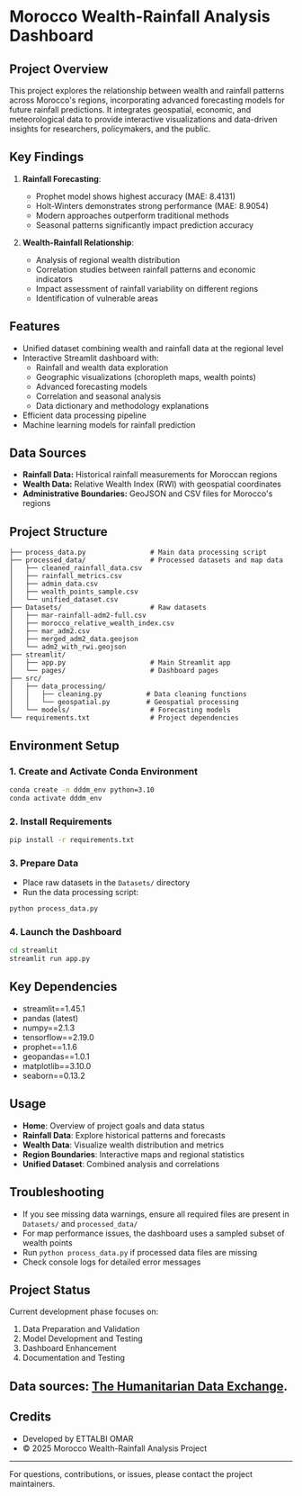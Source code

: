 # Morocco Wealth-Rainfall Analysis Dashboard

## Project Overview
This project explores the relationship between wealth and rainfall patterns across Morocco's regions, incorporating advanced forecasting models for future rainfall predictions. It integrates geospatial, economic, and meteorological data to provide interactive visualizations and data-driven insights for researchers, policymakers, and the public.

## Key Findings
1. **Rainfall Forecasting**:
   - Prophet model shows highest accuracy (MAE: 8.4131)
   - Holt-Winters demonstrates strong performance (MAE: 8.9054)
   - Modern approaches outperform traditional methods
   - Seasonal patterns significantly impact prediction accuracy

2. **Wealth-Rainfall Relationship**:
   - Analysis of regional wealth distribution
   - Correlation studies between rainfall patterns and economic indicators
   - Impact assessment of rainfall variability on different regions
   - Identification of vulnerable areas

## Features
- Unified dataset combining wealth and rainfall data at the regional level
- Interactive Streamlit dashboard with:
  - Rainfall and wealth data exploration
  - Geographic visualizations (choropleth maps, wealth points)
  - Advanced forecasting models
  - Correlation and seasonal analysis
  - Data dictionary and methodology explanations
- Efficient data processing pipeline
- Machine learning models for rainfall prediction

## Data Sources
- **Rainfall Data:** Historical rainfall measurements for Moroccan regions
- **Wealth Data:** Relative Wealth Index (RWI) with geospatial coordinates
- **Administrative Boundaries:** GeoJSON and CSV files for Morocco's regions

## Project Structure
```
├── process_data.py                # Main data processing script
├── processed_data/                # Processed datasets and map data
│   ├── cleaned_rainfall_data.csv
│   ├── rainfall_metrics.csv
│   ├── admin_data.csv
│   ├── wealth_points_sample.csv
│   └── unified_dataset.csv
├── Datasets/                      # Raw datasets
│   ├── mar-rainfall-adm2-full.csv
│   ├── morocco_relative_wealth_index.csv
│   ├── mar_adm2.csv
│   ├── merged_adm2_data.geojson
│   └── adm2_with_rwi.geojson
├── streamlit/
│   ├── app.py                     # Main Streamlit app
│   └── pages/                     # Dashboard pages
├── src/
│   ├── data_processing/
│   │   ├── cleaning.py           # Data cleaning functions
│   │   └── geospatial.py         # Geospatial processing
│   └── models/                    # Forecasting models
└── requirements.txt               # Project dependencies
```

## Environment Setup
### 1. Create and Activate Conda Environment
```bash
conda create -n dddm_env python=3.10
conda activate dddm_env
```

### 2. Install Requirements
```bash
pip install -r requirements.txt
```

### 3. Prepare Data
- Place raw datasets in the `Datasets/` directory
- Run the data processing script:
```bash
python process_data.py
```

### 4. Launch the Dashboard
```bash
cd streamlit
streamlit run app.py
```

## Key Dependencies
- streamlit==1.45.1
- pandas (latest)
- numpy==2.1.3
- tensorflow==2.19.0
- prophet==1.1.6
- geopandas==1.0.1
- matplotlib==3.10.0
- seaborn==0.13.2

## Usage
- **Home**: Overview of project goals and data status
- **Rainfall Data**: Explore historical patterns and forecasts
- **Wealth Data**: Visualize wealth distribution and metrics
- **Region Boundaries**: Interactive maps and regional statistics
- **Unified Dataset**: Combined analysis and correlations

## Troubleshooting
- If you see missing data warnings, ensure all required files are present in `Datasets/` and `processed_data/`
- For map performance issues, the dashboard uses a sampled subset of wealth points
- Run `python process_data.py` if processed data files are missing
- Check console logs for detailed error messages

## Project Status
Current development phase focuses on:
1. Data Preparation and Validation
2. Model Development and Testing
3. Dashboard Enhancement
4. Documentation and Testing

## Data sources: [The Humanitarian Data Exchange](https://data.humdata.org/).


## Credits
- Developed by ETTALBI OMAR
- © 2025 Morocco Wealth-Rainfall Analysis Project
---
For questions, contributions, or issues, please contact the project maintainers. 